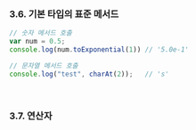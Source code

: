 ### 3.6. 기본 타입의 표준 메서드
```javascript
// 숫자 메서드 호출
var num = 0.5;
console.log(num.toExponential(1)) // '5.0e-1'

// 문자열 메서드 호출
console.log("test", charAt(2));   // 's'
```
<br>

### 3.7. 연산자

###
